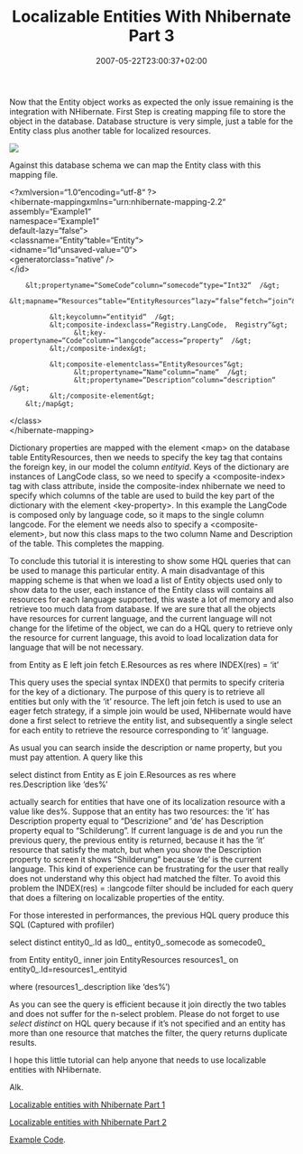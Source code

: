 ﻿---
title: "Localizable Entities With Nhibernate Part 3"
description: ""
date: 2007-05-22T23:00:37+02:00
draft: false
tags: [Nhibernate]
categories: [Nhibernate]
---
Now that the Entity object works as expected the only issue remaining is the integration with NHibernate. First Step is creating mapping file to store the object in the database. Database structure is very simple, just a table for the Entity class plus another table for localized resources.

![](https://www.codewrecks.com/blog/wp-content/uploads/2007/05/052307-0636-localizable1.png)

Against this database schema we can map the Entity class with this mapping file.

&lt;?xmlversion=“1.0“encoding=“utf-8“  ?&gt;  
&lt;hibernate-mappingxmlns=“urn:nhibernate-mapping-2.2“  
assembly=“Example1“  
namespace=“Example1“  
default-lazy=“false“&gt;  
  &lt;classname=“Entity“table=“Entity“&gt;  
        &lt;idname=“Id“unsaved-value=“0“&gt;  
              &lt;generatorclass=“native“  /&gt;  
        &lt;/id&gt;  
  
        &lt;propertyname=“SomeCode“column=“somecode“type=“Int32“  /&gt;  
        &lt;mapname=“Resources“table=“EntityResources“lazy=“false“fetch=“join“&gt;  
  
              &lt;keycolumn=“entityid“  /&gt;  
              &lt;composite-indexclass=“Registry.LangCode,  Registry“&gt;  
                    &lt;key-propertyname=“Code“column=“langcode“access=“property“  /&gt;  
              &lt;/composite-index&gt;  
  
              &lt;composite-elementclass=“EntityResources“&gt;  
                    &lt;propertyname=“Name“column=“name“  /&gt;  
                    &lt;propertyname=“Description“column=“description“  /&gt;  
              &lt;/composite-element&gt;  
        &lt;/map&gt;  
  &lt;/class&gt;  
&lt;/hibernate-mapping&gt;

Dictionary properties are mapped with the element &lt;map&gt; on the database table EntityResources, then we needs to specify the key tag that contains the foreign key, in our model the column *entityid*. Keys of the dictionary are instances of LangCode class, so we need to specify a &lt;composite-index&gt; tag with class attribute, inside the composite-index nhibernate we need to specify which columns of the table are used to build the key part of the dictionary with the element &lt;key-property&gt;. In this example the LangCode is composed only by language code, so it maps to the single column langcode. For the element we needs also to specify a &lt;composite-element&gt;, but now this class maps to the two column Name and Description of the table. This completes the mapping.

To conclude this tutorial it is interesting to show some HQL queries that can be used to manage this particular entity. A main disadvantage of this mapping scheme is that when we load a list of Entity objects used only to show data to the user, each instance of the Entity class will contains all resources for each language supported, this waste a lot of memory and also retrieve too much data from database. If we are sure that all the objects have resources for current language, and the current language will not change for the lifetime of the object, we can do a HQL query to retrieve only the resource for current language, this avoid to load localization data for language that will be not necessary.

from  Entity  as  E  left  join  fetch  E.Resources  as  res  where  INDEX(res)  =  ‘it’

This query uses the special syntax INDEX() that permits to specify criteria for the key of a dictionary. The purpose of this query is to retrieve all entities but only with the ‘it’ resource. The left join fetch is used to use an eager fetch strategy, if a simple join would be used, NHibernate would have done a first select to retrieve the entity list, and subsequently a single select for each entity to retrieve the resource corresponding to ‘it’ language.

As usual you can search inside the description or name property, but you must pay attention. A query like this

select  distinct  from  Entity  as  E  join  E.Resources  as  res  where  res.Description  like  ‘des%’

actually search for entities that have one of its localization resource with a value like des%. Suppose that an entity has two resources: the ‘it’ has Description property equal to “Descrizione” and ‘de’ has Description property equal to “Schilderung”. If current language is de and you run the previous query, the previous entity is returned, because it has the ‘it’ resource that satisfy the match, but when you show the Description property to screen it shows “Shilderung” because ‘de’ is the current language. This kind of experience can be frustrating for the user that really does not understand why this object had matched the filter. To avoid this problem the INDEX(res) = :langcode filter should be included for each query that does a filtering on localizable properties of the entity.

For those interested in performances, the previous HQL query produce this SQL (Captured with profiler)

select  distinct  entity0\_.Id  as  Id0\_,  entity0\_.somecode  as  somecode0\_

from  Entity  entity0\_  inner  join  EntityResources  resources1\_  on  entity0\_.Id=resources1\_.entityid

where  (resources1\_.description  like  ‘des%’)

As you can see the query is efficient because it join directly the two tables and does not suffer for the n-select problem. Please do not forget to use *select distinct* on HQL query because if it’s not specified and an entity has more than one resource that matches the filter, the query returns duplicate results.

I hope this little tutorial can help anyone that needs to use localizable entities with NHibernate.

Alk.

[Localizable entities with Nhibernate Part 1](http://www.nablasoft.com/Alkampfer/?p=41)

[Localizable entities with Nhibernate Part 2](http://www.nablasoft.com/Alkampfer/?p=42)

[Example Code](http://www.nablasoft.com/files/localization.7z).
